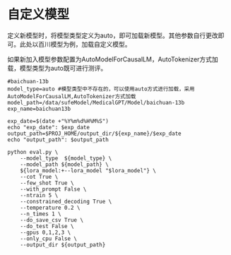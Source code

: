 # 自定义模型

定义新模型时，将模型类型定义为auto，即可加载新模型。其他参数自行更改即可。此处以百川模型为例，加载自定义模型。

如果新加入模型参数配置为AutoModelForCausalLM，AutoTokenizer方式加载，模型类型为auto既可进行测评。

```text
#baichuan-13b
model_type=auto #模型类型中不存在的，可以使用auto方式进行加载，采用AutoModelForCausalLM,AutoTokenizer方式加载
model_path=/data/sufeModel/MedicalGPT/Model/baichuan-13b
exp_name=baichuan13b

exp_date=$(date +"%Y%m%d%H%M%S")
echo "exp_date": $exp_date
output_path=$PROJ_HOME/output_dir/${exp_name}/$exp_date
echo "output_path": $output_path

python eval.py \
    --model_type  ${model_type} \
    --model_path ${model_path} \
    ${lora_model:+--lora_model "$lora_model"} \
    --cot True \
    --few_shot True \
    --with_prompt False \
    --ntrain 5 \
    --constrained_decoding True \
    --temperature 0.2 \
    --n_times 1 \
    --do_save_csv True \
    --do_test False \
    --gpus 0,1,2,3 \
    --only_cpu False \
    --output_dir ${output_path}
```
